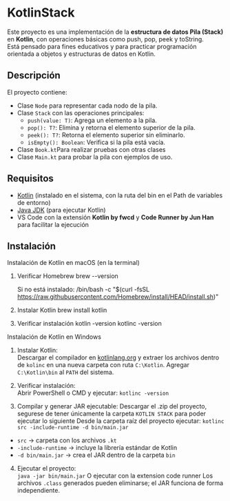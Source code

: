 # KotlinStack

Este proyecto es una implementación de la **estructura de datos Pila (Stack)** en **Kotlin**, con operaciones básicas como push, pop, peek y toString.  
Está pensado para fines educativos y para practicar programación orientada a objetos y estructuras de datos en Kotlin.

## Descripción

El proyecto contiene:

- Clase `Node` para representar cada nodo de la pila.
- Clase `Stack` con las operaciones principales:
  - `push(value: T)`: Agrega un elemento a la pila.
  - `pop(): T?`: Elimina y retorna el elemento superior de la pila.
  - `peek(): T?`: Retorna el elemento superior sin eliminarlo.
  - `isEmpty(): Boolean`: Verifica si la pila está vacía.
- Clase `Book.kt`Para realizar pruebas con otras clases
- Clase `Main.kt` para probar la pila con ejemplos de uso.


## Requisitos

- [Kotlin](https://kotlinlang.org/docs/command-line.html) (instalado en el sistema, con la ruta del bin en el Path de variables de entorno)
- [Java JDK](https://www.oracle.com/java/technologies/javase-downloads.html) (para ejecutar Kotlin)
- VS Code con la extensión **Kotlin by fwcd** y **Code Runner by Jun Han** para facilitar la ejecución

## Instalación

Instalación de Kotlin en macOS (en la terminal)
1. Verificar Homebrew
    brew --version

    Si no está instalado:
    /bin/bash -c "$(curl -fsSL https://raw.githubusercontent.com/Homebrew/install/HEAD/install.sh)"

2. Instalar Kotlin
    brew install kotlin

3. Verificar instalación
    kotlin -version
    kotlinc -version

Instalación de Kotlin en Windows

1. Instalar Kotlin:  
Descargar el compilador en [kotlinlang.org](https://kotlinlang.org/docs/command-line.html) y extraer los archivos dentro de `kolinc` en una nueva carpeta con ruta `C:\Kotlin`. Agregar `C:\Kotlin\bin` al `PATH` del sistema.

2. Verificar instalación:  
Abrir PowerShell o CMD y ejecutar:
`kotlinc -version`

3. Compilar y generar JAR ejecutable: 
Descargar el .zip del proyecto, segurese de tener únicamente la carpeta `KOTLIN STACK` para poder ejecutar lo siguiente
Desde la carpeta raíz del proyecto ejecutar:
`kotlinc src -include-runtime -d bin/main.jar`  
- `src` → carpeta con los archivos `.kt`  
- `-include-runtime` → incluye la librería estándar de Kotlin  
- `-d bin/main.jar` → crea el JAR dentro de la carpeta `bin`

4. Ejecutar el proyecto:  
  `java -jar bin/main.jar`
  O ejecutar con la extension code runner
  Los archivos `.class` generados pueden eliminarse; el JAR funciona de forma independiente.